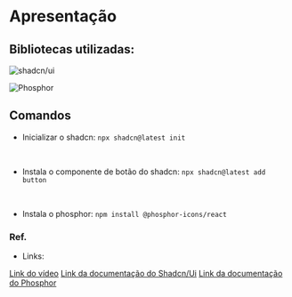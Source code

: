 # Apresentação

## Bibliotecas utilizadas:

![shadcn/ui](https://img.shields.io/badge/shadcn/ui-Componentes%20React-blueviolet?style=flat-square&logo=shadcn/ui)


![Phosphor](https://img.shields.io/badge/Phosphor-Biblioteca%20de%20Icones-blue?style=flat-square&logo=phosphoricons)

## Comandos

* Inicializar o shadcn: `npx shadcn@latest init`
<br>

* Instala o componente de botão do shadcn: `npx shadcn@latest add button`
<br>

* Instala o phosphor: `npm install @phosphor-icons/react`

### Ref.

* Links:

[Link do vídeo](https://www.youtube.com/watch?v=5tpX4iTdg5A)
[Link da documentação do Shadcn/Ui](https://ui.shadcn.com/docs)
[Link da documentação do Phosphor](https://phosphoricons.com/)